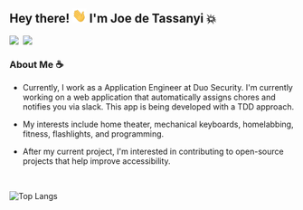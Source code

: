 ## Hey there! <img src="https://github.com/jdeta/jdeta/blob/main/Hi.gif" width="25" height="25"> I'm Joe de Tassanyi 💥
<a href="https://www.linkedin.com/in/joe-de-tassanyi/">
  <img align="left" width="24px" src="https://cdn.jsdelivr.net/npm/simple-icons@v3/icons/linkedin.svg"  />
</a>
<a href="mailto:mailtojdetass@gmail.com">
  <img align="left" width="26px" src="https://cdn.jsdelivr.net/npm/simple-icons@v3/icons/gmail.svg" />
</a>
<br/>

### About Me ☕
- Currently, I work as a Application Engineer at Duo Security.  I'm currently working on a web application that automatically assigns chores and notifies you via slack.  This app is being developed with a TDD approach.
- My interests include home theater, mechanical keyboards, homelabbing, fitness, flashlights, and programming.

- After my current project, I'm interested in contributing to open-source projects that help improve accessibility.
<br>

![Top Langs](https://github-readme-stats.vercel.app/api/top-langs/?username=jdeta&theme=dracula)

<!---
- 🌱 I’m currently learning ...
- 💞️ I’m looking to collaborate on ...
- 📫 How to reach me ...

jdeta/jdeta is a ✨ special ✨ repository because its `README.md` (this file) appears on your GitHub profile.
You can click the Preview link to take a look at your changes.
--->

